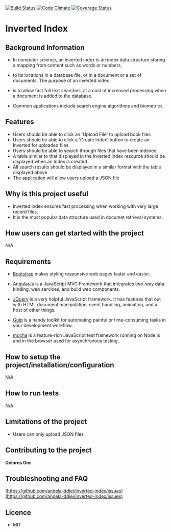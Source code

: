 [![Build Status](https://travis-ci.org/Andela-ddiei/Inverted-Index.svg?branch=master)](https://travis-ci.org/Andela-ddiei/Inverted-Index)
[![Code Climate](https://codeclimate.com/github/Andela-ddiei/Inverted-Index/badges/gpa.svg)](https://codeclimate.com/github/Andela-ddiei/Inverted-Index)
[![Coverage Status](https://coveralls.io/repos/github/Andela-ddiei/Inverted-Index/badge.svg?branch=master)](https://coveralls.io/github/Andela-ddiei/Inverted-Index?branch=master)
# Inverted Index
## Background Information

- In computer science, an inverted index is an index data structure storing a mapping from content such as words or numbers, 
- to its locations in a database file, or in a document or a set of documents. The purpose of an inverted index 
- is to allow fast full text searches, at a cost of increased processing when a document is added to the database.

- Common applications include search engine algorithms and biometrics.

## Features

- Users should be able to click an 'Upload File' to upload book files
- Users should be able to click a 'Create Index' button to create an Inverted for uploaded files
- Users should be able to search through files that have been indexed
- A table similar to that displayed in the Inverted Index resource should be displayed when an Index is created
- All search results should be displayed in a similar format with the table displayed above
- The application will allow users upload a JSON file

## Why is this project useful

- Inverted index ensures fast processing when working with very large record files.
- It is the most popular data structure used in documet retrieval systems.

## How users can get started with the project
N/A

## Requirements

- [Bootstrap](http://getbootstrap.com/) makes styling responsive web pages faster and easier. 
   
- [AngularJs](https://angularjs.org/) is a JavaScript MVC Framework that integrates two-way data binding, web services, and build web components. 
   
- [JQuery](https://jquery.com/) is a very helpful JavaScript framework. It has features that out with HTML document manipulation, event handling, animation, and a host of other things. 
    
- [Gulp](https://gulpjs.com) is a handy toolkit for automating painful or time-consuming tasks in your development workflow. 
- [mocha](https://mochajs.org) is a feature-rich JavaScript test framework running on Node.js and in the browser used for asynchronous testing.

## How to setup the project/installation/configuration

N/A

## How to run tests

N/A

## Limitations of the project

- Users can only upload JSON files

## Contributing to the project

**Delores Diei**
## Troubleshooting and FAQ

[https://github.com/andela-ddiei/inverted-index/issues](https://github.com/andela-ddiei/inverted-index/issues)

## Licence

- MIT

